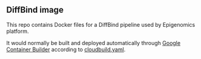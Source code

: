## DiffBind image

This repo contains Docker files for a DiffBind pipeline used by Epigenomics platform.

It would normally be built and deployed automatically through
[Google Container Builder](https://cloud.google.com/container-builder/docs/quickstart-docker)
according to [cloudbuild.yaml](cloudbuild.yaml).